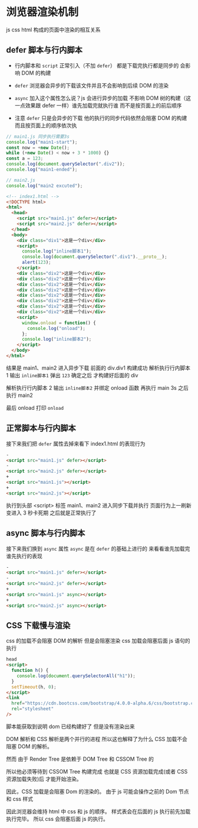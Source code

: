 # 浏览器渲染机制

js css html 构成的页面中渲染的相互关系

## defer 脚本与行内脚本

- 行内脚本和 `script` 正常引入（不加 `defer`） 都是下载完执行都是同步的 会影响 DOM 的构建

- `defer` 浏览器会异步的下载该文件并且不会影响到后续 DOM 的渲染

- `async` 加入这个属性怎么说？js 会进行异步的加载 不影响 DOM 树的构建（这一点效果跟 defer 一样）谁先加载完就执行谁 而不是按页面上的前后顺序

- 注意 `defer` 只是会异步的下载 他的执行的同步代码依然会阻塞 DOM 的构建 而且按页面上的顺序依次执

```js
// main1.js 同步执行需要3s
console.log("main1-start");
const now = +new Date();
while (+new Date() < now + 3 * 1000) {}
const a = 123;
console.log(document.querySelector(".div2"));
console.log("main1-ended");

// main2.js
console.log("main2 excuted");
```

```html
<!-- index1.html -->
<!DOCTYPE html>
<html>
  <head>
    <script src="main1.js" defer></script>
    <script src="main2.js" defer></script>
  </head>
  <body>
    <div class="div1">这是一个div</div>
    <script>
      console.log("inline脚本1");
      console.log(document.querySelector(".div1").__proto__);
      alert(123);
    </script>
    <div class="div2">这是一个div</div>
    <div class="div2">这是一个div</div>
    <div class="div2">这是一个div</div>
    <div class="div2">这是一个div</div>
    <div class="div2">这是一个div</div>
    <div class="div2">这是一个div</div>
    <div class="div2">这是一个div</div>
    <div class="div2">这是一个div</div>
    <script>
      window.onload = function() {
        console.log("onload");
      };
      console.log("inline脚本2");
    </script>
  </body>
</html>
```

结果是 main1、main2 进入异步下载 前面的 div.div1 构建成功
解析执行行内脚本 1 输出 `inline脚本1` 弹出 `123`
确定之后 才构建好后面的 div

解析执行行内脚本 2 输出 `inline脚本2` 并绑定 onload 函数 再执行 main 3s 之后执行 main2

最后 onload 打印 `onload`

## 正常脚本与行内脚本

接下来我们把 `defer` 属性去掉来看下 index1.html 的表现行为

```html
-
<script src="main1.js" defer></script>
-
<script src="main2.js" defer></script>
+
<script src="main1.js"></script>
+
<script src="main2.js"></script>
```

执行到头部 \<script> 标签 main1、main2 进入同步下载并执行 页面行为上一刷新变进入 3 秒卡死期
之后就是正常执行了

## async 脚本与行内脚本

接下来我们换到 `async` 属性 `async` 是在 `defer` 的基础上进行的 来看看谁先加载完谁先执行的表现

```html
-
<script src="main1.js" defer></script>
-
<script src="main2.js" defer></script>
+
<script src="main1.js" async></script>
+
<script src="main2.js" async></script>
```

## CSS 下载慢与渲染

css 的加载不会阻塞 DOM 的解析 但是会阻塞渲染 css 加载会阻塞后面 js 语句的执行

```html
head
<script>
  function h() {
    console.log(document.querySelectorAll("h1"));
  }
  setTimeout(h, 0);
</script>
<link
  href="https://cdn.bootcss.com/bootstrap/4.0.0-alpha.6/css/bootstrap.css?v=1"
  rel="stylesheet"
/>
```

脚本能获取到说明 dom 已经构建好了 但是没有渲染出来

DOM 解析和 CSS 解析是两个并行的进程
所以这也解释了为什么 CSS 加载不会阻塞 DOM 的解析。

然而 由于 Render Tree 是依赖于 DOM Tree 和 CSSOM Tree 的

所以他必须等待到 CSSOM Tree 构建完成 也就是 CSS 资源加载完成(或者 CSS 资源加载失败)后 才能开始渲染。

因此，CSS 加载是会阻塞 Dom 的渲染的。
由于 js 可能会操作之前的 Dom 节点和 css 样式

因此浏览器会维持 html 中 css 和 js 的顺序。
样式表会在后面的 js 执行前先加载执行完毕。
所以 css 会阻塞后面 js 的执行。

